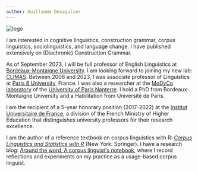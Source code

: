 ```yaml
---
author: Guillaume Desagulier
---
```

![logo](/images/logogd.png)

I am interested in cognitive linguistics, construction grammar, corpus linguistics, sociolinguistics, and language change. I have published extensively on (Diachronic) Construction Grammar.

As of September 2023, I will be full professor of English Linguistics at [Bordeaux-Montaigne University](https://www.u-bordeaux-montaigne.fr/fr/universite/organisation/unites_de_formation/langues_et_civilisations/etudes-des-mondes-anglophones.html). I am looking forward to joining my new lab: [CLIMAS](https://climas.u-bordeaux-montaigne.fr/). Between 2006 and 2023, I was associate professor of Linguistics at [Paris 8 University](https://www.univ-paris8.fr/), France. I was also a researcher at the [MoDyCo laboratory](https://www.modyco.fr/fr/) of the [University of Paris Nanterre](https://www.parisnanterre.fr/). I hold a PhD from Bordeaux-Montaigne University and a Habilitation from Université de Paris. 

I am the recipient of a 5-year honorary position (2017-2022) at the [Institut Universitaire de France](https://www.iufrance.fr/les-membres-de-liuf/membre/1778-guillaume-desagulier.html), a division of the French Ministry of Higher Education that distinguishes university professors for their research excellence.
 
I am the author of a reference textbook on corpus linguistics with R: [*Corpus Linguistics and Statistics with R*](https://link.springer.com/book/10.1007/978-3-319-64572-8) (New York: Springer). I have a research blog: [Around the word, A corpus linguist's notebook](https://corpling.hypotheses.org/), where I record reflections and experiments on my practice as a usage-based corpus linguist.

<!--
This file is left intentionally empty by default to be backwards compatible with the initial theme setup.

Although the theme has advanced a little bit and it now allows to specify the content on the main page (even if the list of posts/articles is not intended).
This can be:
- with the list of posts/articles (default: `mainSections = ["post"]) or
- without the list of posts/articles (by setting `mainSections = [""]`)

Markdown supported, ie:

```
# Welcome

- Hugo :rocket:
- Hugo theme :rocket:

Don't forget to check the README.md file!
```

Remember that you can also specify a section header for the posts below by configuring the `mainSectionsTitle` parameter in the front matter of this file.
-->
